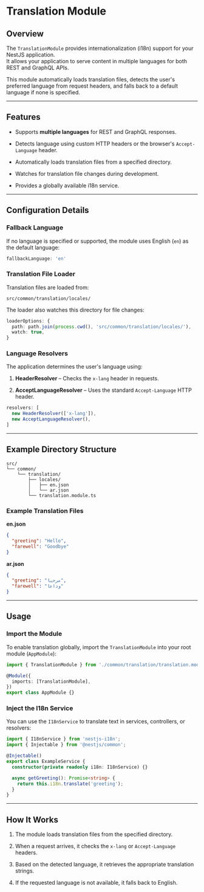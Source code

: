 

# Translation Module

## Overview

The `TranslationModule` provides internationalization (i18n) support for your NestJS application.  
It allows your application to serve content in multiple languages for both REST and GraphQL APIs.

This module automatically loads translation files, detects the user's preferred language from request headers, and falls back to a default language if none is specified.

---

## Features

- Supports **multiple languages** for REST and GraphQL responses.
    
- Detects language using custom HTTP headers or the browser's `Accept-Language` header.
    
- Automatically loads translation files from a specified directory.
    
- Watches for translation file changes during development.
    
- Provides a globally available i18n service.
    

---

## Configuration Details

### Fallback Language

If no language is specified or supported, the module uses English (`en`) as the default language:

```ts
fallbackLanguage: 'en'
```

### Translation File Loader

Translation files are loaded from:

```
src/common/translation/locales/
```

The loader also watches this directory for file changes:

```ts
loaderOptions: {
  path: path.join(process.cwd(), 'src/common/translation/locales/'),
  watch: true,
}
```

### Language Resolvers

The application determines the user's language using:

1. **HeaderResolver** – Checks the `x-lang` header in requests.
    
2. **AcceptLanguageResolver** – Uses the standard `Accept-Language` HTTP header.
    

```ts
resolvers: [
  new HeaderResolver(['x-lang']),
  new AcceptLanguageResolver(),
]
```

---

## Example Directory Structure

```
src/
└── common/
    └── translation/
        ├── locales/
        │   ├── en.json
        │   └── ar.json
        └── translation.module.ts
```

### Example Translation Files

**en.json**

```json
{
  "greeting": "Hello",
  "farewell": "Goodbye"
}
```

**ar.json**

```json
{
  "greeting": "مرحبا",
  "farewell": "وداعا"
}
```

---

## Usage

### Import the Module

To enable translation globally, import the `TranslationModule` into your root module (`AppModule`):

```ts
import { TranslationModule } from './common/translation/translation.module';

@Module({
  imports: [TranslationModule],
})
export class AppModule {}
```

### Inject the I18n Service

You can use the `I18nService` to translate text in services, controllers, or resolvers:

```ts
import { I18nService } from 'nestjs-i18n';
import { Injectable } from '@nestjs/common';

@Injectable()
export class ExampleService {
  constructor(private readonly i18n: I18nService) {}

  async getGreeting(): Promise<string> {
    return this.i18n.translate('greeting');
  }
}
```

---

## How It Works

1. The module loads translation files from the specified directory.
    
2. When a request arrives, it checks the `x-lang` or `Accept-Language` headers.
    
3. Based on the detected language, it retrieves the appropriate translation strings.
    
4. If the requested language is not available, it falls back to English.
    
